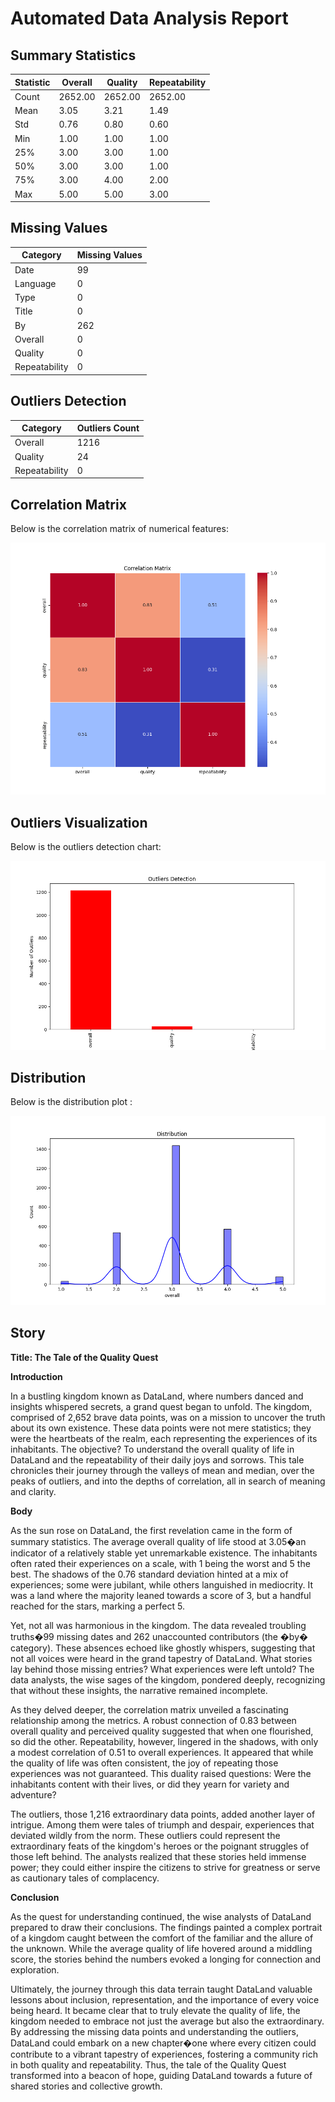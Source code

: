 # Automated Data Analysis Report

## Summary Statistics
| Statistic | Overall | Quality | Repeatability |
|-----------|---------|---------|---------------|
| Count     | 2652.00 | 2652.00 | 2652.00       |
| Mean      | 3.05    | 3.21    | 1.49          |
| Std       | 0.76    | 0.80    | 0.60          |
| Min       | 1.00    | 1.00    | 1.00          |
| 25%       | 3.00    | 3.00    | 1.00          |
| 50%       | 3.00    | 3.00    | 1.00          |
| 75%       | 3.00    | 4.00    | 2.00          |
| Max       | 5.00    | 5.00    | 3.00          |


## Missing Values
| Category       | Missing Values |
|----------------|----------------|
| Date           | 99             |
| Language       | 0              |
| Type           | 0              |
| Title          | 0              |
| By             | 262            |
| Overall        | 0              |
| Quality        | 0              |
| Repeatability  | 0              |


## Outliers Detection

| Category       | Outliers Count |
|----------------|----------------|
| Overall        | 1216          |
| Quality        | 24             |
| Repeatability  | 0              |


## Correlation Matrix
Below is the correlation matrix of numerical features:

![Correlation Matrix](correlation_matrix.png)

## Outliers Visualization
Below is the outliers detection chart:

![Outliers](outliers.png)
## Distribution
Below is the distribution plot :

![Distribution](distribution_.png)
## Story
**Title: The Tale of the Quality Quest**

**Introduction**

In a bustling kingdom known as DataLand, where numbers danced and insights whispered secrets, a grand quest began to unfold. The kingdom, comprised of 2,652 brave data points, was on a mission to uncover the truth about its own existence. These data points were not mere statistics; they were the heartbeats of the realm, each representing the experiences of its inhabitants. The objective? To understand the overall quality of life in DataLand and the repeatability of their daily joys and sorrows. This tale chronicles their journey through the valleys of mean and median, over the peaks of outliers, and into the depths of correlation, all in search of meaning and clarity.

**Body**

As the sun rose on DataLand, the first revelation came in the form of summary statistics. The average overall quality of life stood at 3.05�an indicator of a relatively stable yet unremarkable existence. The inhabitants often rated their experiences on a scale, with 1 being the worst and 5 the best. The shadows of the 0.76 standard deviation hinted at a mix of experiences; some were jubilant, while others languished in mediocrity. It was a land where the majority leaned towards a score of 3, but a handful reached for the stars, marking a perfect 5.

Yet, not all was harmonious in the kingdom. The data revealed troubling truths�99 missing dates and 262 unaccounted contributors (the �by� category). These absences echoed like ghostly whispers, suggesting that not all voices were heard in the grand tapestry of DataLand. What stories lay behind those missing entries? What experiences were left untold? The data analysts, the wise sages of the kingdom, pondered deeply, recognizing that without these insights, the narrative remained incomplete.

As they delved deeper, the correlation matrix unveiled a fascinating relationship among the metrics. A robust connection of 0.83 between overall quality and perceived quality suggested that when one flourished, so did the other. Repeatability, however, lingered in the shadows, with only a modest correlation of 0.51 to overall experiences. It appeared that while the quality of life was often consistent, the joy of repeating those experiences was not guaranteed. This duality raised questions: Were the inhabitants content with their lives, or did they yearn for variety and adventure? 

The outliers, those 1,216 extraordinary data points, added another layer of intrigue. Among them were tales of triumph and despair, experiences that deviated wildly from the norm. These outliers could represent the extraordinary feats of the kingdom's heroes or the poignant struggles of those left behind. The analysts realized that these stories held immense power; they could either inspire the citizens to strive for greatness or serve as cautionary tales of complacency.

**Conclusion**

As the quest for understanding continued, the wise analysts of DataLand prepared to draw their conclusions. The findings painted a complex portrait of a kingdom caught between the comfort of the familiar and the allure of the unknown. While the average quality of life hovered around a middling score, the stories behind the numbers evoked a longing for connection and exploration.

Ultimately, the journey through this data terrain taught DataLand valuable lessons about inclusion, representation, and the importance of every voice being heard. It became clear that to truly elevate the quality of life, the kingdom needed to embrace not just the average but also the extraordinary. By addressing the missing data points and understanding the outliers, DataLand could embark on a new chapter�one where every citizen could contribute to a vibrant tapestry of experiences, fostering a community rich in both quality and repeatability. Thus, the tale of the Quality Quest transformed into a beacon of hope, guiding DataLand towards a future of shared stories and collective growth.
